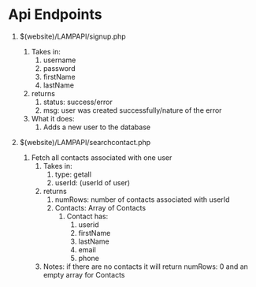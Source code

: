 # Api Endpoints
1. $(website)/LAMPAPI/signup.php
    1. Takes in:
        1. username
        2. password
        3. firstName
        4. lastName
    2. returns
        1. status: success/error
        2. msg: user was created successfully/nature of the error
    3. What it does: 
        1. Adds a new user to the database

2. $(website)/LAMPAPI/searchcontact.php
    1. Fetch all contacts associated with one user
        1. Takes in:
            1. type: getall
            2. userId: (userId of user)
        2. returns
            1. numRows: number of contacts associated with userId
            2. Contacts: Array of Contacts
                1. Contact has:
                    1. userid
                    2. firstName
                    3. lastName
                    4. email
                    5. phone
        3. Notes: if there are no contacts it will return numRows: 0 and an empty array for Contacts
        